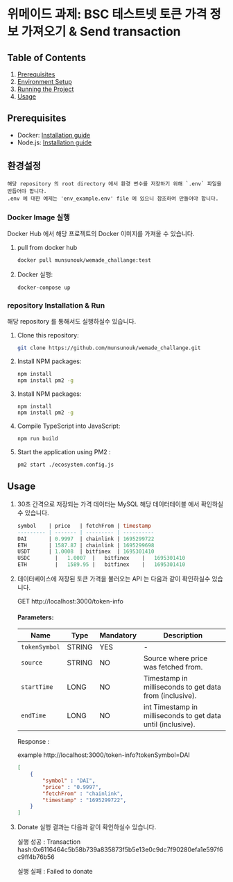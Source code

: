 # 위메이드 과제: BSC 테스트넷 토큰 가격 정보 가져오기 & Send transaction

## Table of Contents
1. [Prerequisites](#prerequisites)
2. [Environment Setup](#environment-setup)
3. [Running the Project](#running-the-project)
4. [Usage](#usage)

<a name='prerequisites'></a>
## Prerequisites

- Docker: [Installation guide](https://docs.docker.com/get-docker/)
- Node.js: [Installation guide](https://nodejs.org/en/download/)

<a name='environment-setup'></a>
## 환경설정

    해당 repository 의 root directory 에서 환경 변수를 저장하기 위해 `.env` 파일을 만듭어야 합니다.
    .env 에 대한 예제는 'env_example.env' file 에 있으니 참조하여 만들어야 합니다.


<a name='running-the-project'></a>
### Docker Image 실행
Docker Hub 에서 해당 프로젝트의 Docker 이미지를 가져올 수 있습니다.

1. pull from docker hub

    ```bash
    docker pull munsunouk/wemade_challange:test
    ```

2. Docker 실행:
    ```bash
    docker-compose up
    ```

### repository Installation & Run
해당 repository 를 통해서도 실행하실수 있습니다.

1. Clone this repository:
    ```bash
    git clone https://github.com/munsunouk/wemade_challange.git
    ```

2. Install NPM packages:
    ```bash
    npm install
    npm install pm2 -g
    ```

3. Install NPM packages:
    ```bash
    npm install
    npm install pm2 -g
    ```

4. Compile TypeScript into JavaScript:
    ```bash
    npm run build
    ```

5. Start the application using PM2 :
    ```bash
    pm2 start ./ecosystem.config.js
    ```

<a name='usage'></a>
## Usage
1. 30초 간격으로 저장되는 가격 데이터는 MySQL 해당 데이터테이블 에서 확인하실수 있습니다.

    ```sql
    symbol    | price   | fetchFrom | timestamp
    --------- | ------- | --------- | ----------
    DAI       | 0.9997  | chainlink | 1695299722 
    ETH       | 1587.87 | chainlink | 1695299698 
    USDT      | 1.0008  | bitfinex	| 1695301410 
    USDC     	|	1.0007	|	bitfinex	|	1695301410  
    ETH    	 	|	1589.95	|	bitfinex	|   1695301410
    ```

2. 데이터베이스에 저장된 토큰 가격을 불러오는 API 는 다음과 같이 확인하실수 있습니다.

    GET http://localhost:3000/token-info

    #### Parameters:

    | Name | Type | Mandatory | Description |
    | ---- | ---- | --------- | ----------- |
    | `tokenSymbol` | STRING 	| YES 	| - |
    | `source`     	| STRING 	| NO  	| Source where price was fetched from. |
    | `startTime`  	| LONG   	| NO  	| Timestamp in milliseconds to get data from (inclusive). |
    | `endTime`    	| LONG   	| NO  	|int Timestamp in milliseconds to get data until (inclusive). |

    Response :

    example http://localhost:3000/token-info?tokenSymbol=DAI

    ```json
    [
        {
            "symbol" : "DAI",
            "price" : "0.9997",
            "fetchFrom" : "chainlink",
            "timestamp" : "1695299722",
        }
    ]
    ```

3. Donate 실행 결과는 다음과 같이 확인하실수 있습니다.

    실행 성공 : Transaction hash:0x6116464c5b58b739a835873f5b5e13e0c9dc7f90280efa1e597f6c9ff4b76b56

    실행 실패 : Failed to donate